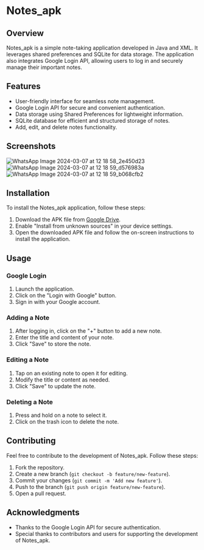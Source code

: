 # Notes_apk


## Overview

Notes_apk is a simple note-taking application developed in Java and XML. It leverages shared preferences and SQLite for data storage. The application also integrates Google Login API, allowing users to log in and securely manage their important notes.

## Features

- User-friendly interface for seamless note management.
- Google Login API for secure and convenient authentication.
- Data storage using Shared Preferences for lightweight information.
- SQLite database for efficient and structured storage of notes.
- Add, edit, and delete notes functionality.

## Screenshots

![WhatsApp Image 2024-03-07 at 12 18 58_2e450d23](https://github.com/Nikhill-Bhardwajjj/Notes_apk/assets/114810932/70846a07-8c2d-4c81-ae6a-14eaf6b9553b)
![WhatsApp Image 2024-03-07 at 12 18 59_d576983a](https://github.com/Nikhill-Bhardwajjj/Notes_apk/assets/114810932/0335530a-c95e-46e2-bf68-63a089097319)
![WhatsApp Image 2024-03-07 at 12 18 59_b068cfb2](https://github.com/Nikhill-Bhardwajjj/Notes_apk/assets/114810932/39267862-5bb1-49d7-b9ca-f9f029a4a3ce)





## Installation

To install the Notes_apk application, follow these steps:

1. Download the APK file from [Google Drive](https://drive.google.com/drive/folders/1g4i6zhtX07D8UN5OxKA5oIAEiygyUitg?usp=drive_link).
2. Enable "Install from unknown sources" in your device settings.
3. Open the downloaded APK file and follow the on-screen instructions to install the application.

## Usage

### Google Login

1. Launch the application.
2. Click on the "Login with Google" button.
3. Sign in with your Google account.

### Adding a Note

1. After logging in, click on the "+" button to add a new note.
2. Enter the title and content of your note.
3. Click "Save" to store the note.

### Editing a Note

1. Tap on an existing note to open it for editing.
2. Modify the title or content as needed.
3. Click "Save" to update the note.

### Deleting a Note

1. Press and hold on a note to select it.
2. Click on the trash icon to delete the note.

## Contributing

Feel free to contribute to the development of Notes_apk. Follow these steps:

1. Fork the repository.
2. Create a new branch (`git checkout -b feature/new-feature`).
3. Commit your changes (`git commit -m 'Add new feature'`).
4. Push to the branch (`git push origin feature/new-feature`).
5. Open a pull request.

## Acknowledgments

- Thanks to the Google Login API for secure authentication.
- Special thanks to contributors and users for supporting the development of Notes_apk.

